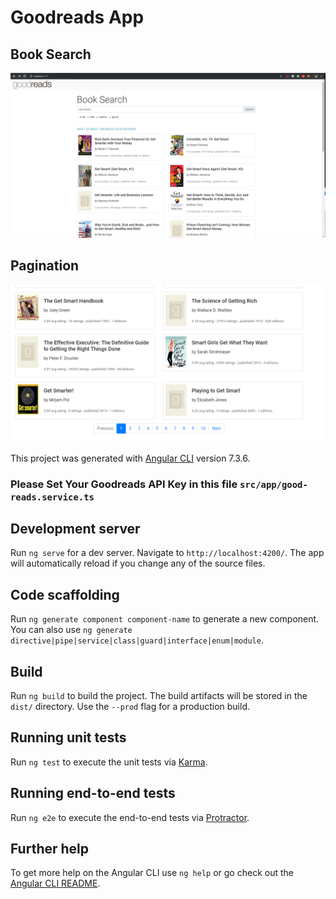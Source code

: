 # Goodreads App

## Book Search
![alt text](https://github.com/vignesh-coder/goodreads-app/blob/master/screenshots/1.PNG?raw=true)

## Pagination
![alt text](https://github.com/vignesh-coder/goodreads-app/blob/master/screenshots/2.PNG?raw=true)

This project was generated with [Angular CLI](https://github.com/angular/angular-cli) version 7.3.6.

### Please Set Your Goodreads API Key in this file `src/app/good-reads.service.ts`

## Development server

Run `ng serve` for a dev server. Navigate to `http://localhost:4200/`. The app will automatically reload if you change any of the source files.

## Code scaffolding

Run `ng generate component component-name` to generate a new component. You can also use `ng generate directive|pipe|service|class|guard|interface|enum|module`.

## Build

Run `ng build` to build the project. The build artifacts will be stored in the `dist/` directory. Use the `--prod` flag for a production build.

## Running unit tests

Run `ng test` to execute the unit tests via [Karma](https://karma-runner.github.io).

## Running end-to-end tests

Run `ng e2e` to execute the end-to-end tests via [Protractor](http://www.protractortest.org/).

## Further help

To get more help on the Angular CLI use `ng help` or go check out the [Angular CLI README](https://github.com/angular/angular-cli/blob/master/README.md).
